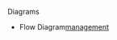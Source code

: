 Diagrams
* Flow Diagram[management](https://drive.google.com/file/d/152Xng4to3L1jYBjoTL3s3srHweGY2CRN/view?usp=sharing)